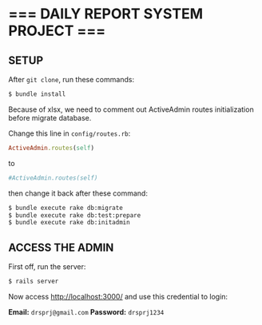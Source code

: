 # === DAILY REPORT SYSTEM PROJECT ===

## SETUP

After `git clone`, run these commands:

```bash
$ bundle install
```

Because of xlsx, we need to comment out ActiveAdmin routes initialization before migrate database. 

Change this line in `config/routes.rb`:
```ruby
ActiveAdmin.routes(self)
```

to 

```ruby
#ActiveAdmin.routes(self)
```

then change it back after these command:

```bash
$ bundle execute rake db:migrate
$ bundle execute rake db:test:prepare
$ bundle execute rake db:initadmin
```

## ACCESS THE ADMIN

First off, run the server:

```bash
$ rails server
```
Now access [http://localhost:3000/](http://localhost:3000/) and use this credential to login:

**Email:** `drsprj@gmail.com`
**Password:** `drsprj1234`
